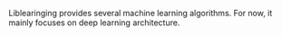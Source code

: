 Liblearinging provides several machine learning algorithms. For now, it mainly focuses on deep learning architecture.